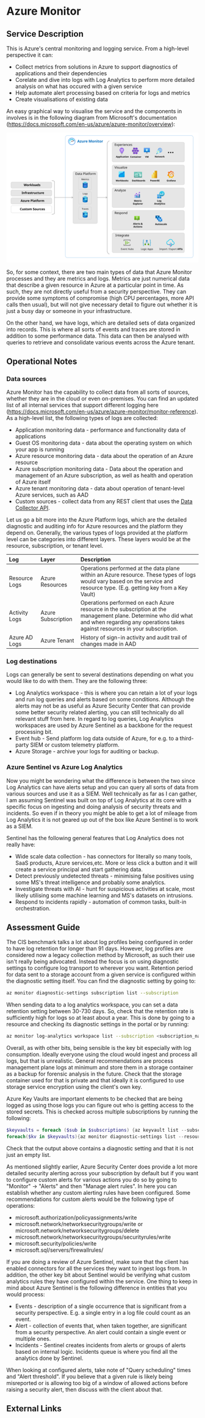 # Azure Monitor

## Service Description

This is Azure's central monitoring and logging service. From a high-level perspective it can:

* Collect metrics from solutions in Azure to support diagnostics of applications and their dependencies
* Corelate and dive into logs with Log Analytics to perform more detailed analysis on what has occured with a given service
* Help automate alert processing based on criteria for logs and metrics
* Create visualisations of existing data

An easy graphical way to visualise the service and the components in involves is in the following diagram from Microsoft's documentation (https://docs.microsoft.com/en-us/azure/azure-monitor/overview):

![image](../images/azure-monitor-overview-optm.svg)

So, for some context, there are two main types of data that Azure Monitor processes and they are metrics and logs. Metrics are just numerical data that describe a given resource in Azure at a particular point in time. As such, they are not directly useful from a security perspective. They can provide some symptoms of compromise (high CPU percentages, more API calls then usual), but will not give necessary detail to figure out whether it is just a busy day or someone in your infrastructure.

On the other hand, we have logs, which are detailed sets of data organized into records. This is where all sorts of events and traces are stored in addition to some performance data. This data can then be analysed with queries to retrieve and consolidate various events across the Azure tenant.

## Operational Notes
### Data sources

Azure Monitor has the capability to collect data from all sorts of sources, whether they are in the cloud or even on-premises. You can find an updated list of all internal services that support different logging here (https://docs.microsoft.com/en-us/azure/azure-monitor/monitor-reference). As a high-level list, the following types of logs are collected:

* Application monitoring data - performance and functionality data of applications
* Guest OS monitoring data - data about the operating system on which your app is running
* Azure resource monitoring data - data about the operation of an Azure resource
* Azure subscription monitoring data - Data about the operation and management of an Azure subscription, as well as health and operation of Azure itself
* Azure tenant monitoring data - data about operation of tenant-level Azure services, such as AAD
* Custom sources - collect data from any REST client that uses the [Data Collector API](https://docs.microsoft.com/en-us/azure/azure-monitor/platform/data-collector-api).

Let us go a bit more into the Azure Platform logs, which are the detailed diagnostic and auditing info for Azure resources and the platform they depend on. Generally, the various types of logs provided at the platform level can be categories into different layers. These layers would be at the resource, subscription, or tenant level.

|Log|Layer|Description|
|:--|:----|:----------|
|Resource Logs|Azure Resources|Operations performed at the data plane within an Azure resource. These types of logs would vary based on the service and resource type. (E.g. getting key from a Key Vault)|
|Activity Logs|Azure Subscription|Operations performed on each Azure resource in the subscription at the management plane. Determine who did what and when regarding any operations takes against resources in your subscription. |
|Azure AD Logs|Azure Tenant|History of sign-in activity and audit trail of changes made in AAD|

### Log destinations

Logs can generally be sent to several destinations depending on what you would like to do with them. They are the following three:

* Log Analytics workspace - this is where you can retain a lot of your logs and run log queries and alerts based on some conditions. Although the alerts may not be as useful as Azure Security Center that can provide some better security related alerting, you can still technically do all relevant stuff from here. In regard to log queries, Log Analytics workspaces are used by Azure Sentinel as a backbone for the request processing bit.
* Event hub - Send platform log data outside of Azure, for e.g. to a third-party SIEM or custom telemetry platform.
* Azure Storage - archive your logs for auditing or backup.

### Azure Sentinel vs Azure Log Analytics

Now you might be wondering what the difference is between the two since Log Analytics can have alerts setup and you can query all sorts of data from various sources and use it as a SIEM. Well technically as far as I can gather, I am assuming Sentinel was built on top of Log Analytics at its core with a specific focus on ingesting and doing analysis of security threats and incidents. So even if in theory you might be able to get a lot of mileage from Log Analytics it is not geared up out of the box like Azure Sentinel is to work as a SIEM.

Sentinel has the following general features that Log Analytics does not really have:

* Wide scale data collection - has connectors for literally so many tools, SaaS products, Azure services,etc. More or less click a button and it will create a service principal and start gathering data.
* Detect previously undetected threats - minimising false positives using some MS's threat intelligence and probably some analytics.
* Investigate threats with AI - hunt for suspicious activities at scale, most likely utilising some machine learning and MS's datasets on intrusions.
* Respond to incidents rapidly - automation of common tasks, built-in orchestration.

## Assessment Guide

The CIS benchmark talks a lot about log profiles being configured in order to have log retention for longer than 91 days. However, log profiles are considered now a legacy collection method by Microsoft, as such their use isn't really being advocated. Instead the focus is on using diagnostic settings to configure log transport to wherever you want. Retention period for data sent to a storage account from a given service is configured within the diagnostic setting itself. You can find the diagnostic setting by going to:

```bash
az monitor diagnostic-settings subscription list --subscription
```

When sending data to a log analytics workspace, you can set a data retention setting between 30-730 days. So, check that the retention rate is sufficiently high for logs so at least about a year. This is done by going to a resource and checking its diagnostic settings in the portal or by running:

```bash
az monitor log-analytics workspace list --subscription <subscription_name> --query "[].[name,retentionInDays]"
```

Overall, as with other bits, being sensible is the key bit especially with log consumption. Ideally everyone using the cloud would ingest and process all logs, but that is unrealistic. General recommendations are process management plane logs at minimum and store them in a storage container as a backup for forensic analysis in the future. Check that the storage container used for that is private and that ideally it is configured to use storage service encryption using the client's own key.

Azure Key Vaults are important elements to be checked that are being logged as using those logs you can figure out who is getting access to the stored secrets. This is checked across multiple subscriptions by running the following:

```Powershell
$keyvaults = foreach ($sub in $subscriptions) {az keyvault list --subscription $sub --query [].id -o tsv}
foreach($kv in $keyvaults){az monitor diagnostic-settings list --resource $kv}
```

Check that the output above contains a diagnostic setting and that it is not just an empty list.

As mentioned slightly earlier, Azure Security Center does provide a lot more detailed security alerting across your subscription by default but if you want to configure custom alerts for various actions you do so by going to "Monitor" -> "Alerts" and then "Manage alert rules". In here you can establish whether any custom alerting rules have been configured. Some recommendations for custom alerts would be the following type of operations:

* microsoft.authorization/policyassignments/write
* microsoft.network/networksecuritygroups/write or microsoft.network/networksecuritygroups/delete
* microsoft.network/networksecuritygroups/securityrules/write
* microsoft.security/policies/write
* microsoft.sql/servers/firewallrules/

If you are doing a review of Azure Sentinel, make sure that the client has enabled connectors for all the services they want to ingest logs from. In addition, the other key bit about Sentinel would be verifying what custom analytics rules they have configured within the service. One thing to keep in mind about Azure Sentinel is the following difference in entities that you would process:

* Events - description of a single occurrence that is significant from a security perspective. E.g. a single entry in a log file could count as an event.
* Alert - collection of events that, when taken together, are significant from a security perspective. An alert could contain a single event or multiple ones.
* Incidents - Sentinel creates incidents from alerts or groups of alerts based on internal logic. Incidents queue is where you find all the analytics done by Sentinel.

When looking at configured alerts, take note of "Query scheduling" times and "Alert threshold". If you believe that a given rule is likely being misreported or is allowing too big of a window of allowed actions before raising a security alert, then discuss with the client about that.

## External Links

